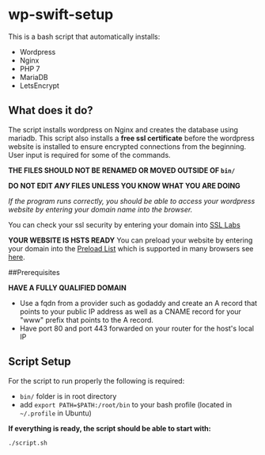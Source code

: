 # wp-swift-setup

This is a bash script that automatically installs:

- Wordpress
- Nginx
- PHP 7
- MariaDB
- LetsEncrypt


## What does it do?


The script installs wordpress on Nginx and creates the database using
mariadb. This script also installs a **free ssl certificate** before the
wordpress website is installed to ensure encrypted connections from the beginning.
User input is required for some of the commands.

**THE FILES SHOULD NOT BE RENAMED OR MOVED OUTSIDE OF `bin/`**

**DO NOT EDIT *ANY* FILES UNLESS YOU KNOW WHAT YOU ARE DOING**

*If the program runs correctly, you should be able to access your wordpress website by
entering your domain name into the browser.*

You can check your ssl security by entering your domain into [SSL Labs](https://www.ssllabs.com/ssltest/)

**YOUR WEBSITE IS HSTS READY** You can preload your website by entering your domain
into the [Preload List](https://hstspreload.org/) which is supported in many browsers
see [here](https://caniuse.com/#feat=stricttransportsecurity).



##Prerequisites


**HAVE A FULLY QUALIFIED DOMAIN**

- Use a fqdn from a provider such as godaddy and create an A record that points to your public IP address
  as well as a CNAME record for your "www" prefix that points to the A record.
- Have port 80 and port 443 forwarded on your router for the host's local IP



## Script Setup


For the script to run properly the following is required:

- `bin/` folder is in root directory
- add `export PATH=$PATH:/root/bin` to your bash profile (located in `~/.profile` in Ubuntu)

**If everything is ready, the script should be able to start with:**

`./script.sh`

